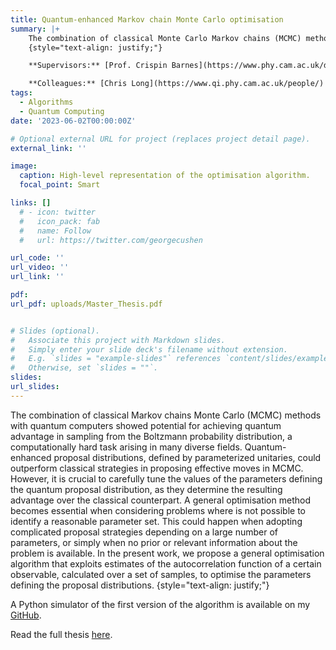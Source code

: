 ```yaml
---
title: Quantum-enhanced Markov chain Monte Carlo optimisation
summary: |+ 
    The combination of classical Monte Carlo Markov chains (MCMC) methods with quantum computers showed potential for achieving quantum advantage in sampling from the Boltzmann probability distribution. Quantum-enhanced proposal distributions, defined by parameterized unitaries, can outperform classical strategies in proposing effective moves in MCMC. However, it is crucial to carefully tune the values of the parameters defining these distributions, as they determine the resulting advantage over the classical counterpart. In the present work, we propose a general optimisation algorithm that exploits estimates of the autocorrelation function of a certain observable, calculated over a set of samples, to optimise the parameters defining the proposal distributions. A Python simulator of the first version of the algorithm is available on my [GitHub](https://github.com/DanieleCucurachi/QMCMC.git). Currently, I am in the process of finalizing and preparing this project for submission to a peer‑reviewed journal.
    {style="text-align: justify;"}

    **Supervisors:** [Prof. Crispin Barnes](https://www.phy.cam.ac.uk/directory/barnesc), [Prof. Giuseppe Carleo](https://people.epfl.ch/giuseppe.carleo?lang=en), [Dr. Hugo V. Lepage](https://www.qi.phy.cam.ac.uk/people/).

    **Colleagues:** [Chris Long](https://www.qi.phy.cam.ac.uk/people/)
tags:
  - Algorithms
  - Quantum Computing
date: '2023-06-02T00:00:00Z'

# Optional external URL for project (replaces project detail page).
external_link: ''

image:
  caption: High-level representation of the optimisation algorithm.
  focal_point: Smart

links: []
  # - icon: twitter
  #   icon_pack: fab
  #   name: Follow
  #   url: https://twitter.com/georgecushen

url_code: ''
url_video: ''
url_link: ''

pdf: 
url_pdf: uploads/Master_Thesis.pdf


# Slides (optional).
#   Associate this project with Markdown slides.
#   Simply enter your slide deck's filename without extension.
#   E.g. `slides = "example-slides"` references `content/slides/example-slides.md`.
#   Otherwise, set `slides = ""`.
slides:
url_slides: 
---
```


The combination of classical Markov chains Monte Carlo (MCMC) methods with quantum computers showed potential for achieving quantum advantage in sampling from the Boltzmann probability distribution, a computationally hard task arising in many diverse fields. Quantum-enhanced proposal distributions, defined by parameterized unitaries, could outperform classical strategies in proposing effective moves in MCMC. However, it is crucial to carefully tune the values of the parameters defining the quantum proposal distribution, as they determine the resulting advantage over the classical counterpart. A general optimisation method becomes essential when considering problems where is not possible to identify a reasonable parameter set. This could happen when adopting complicated proposal strategies depending on a large number of parameters, or simply when no prior or relevant information about the problem is available. In the present work, we propose a general optimisation algorithm that exploits estimates of the autocorrelation function of a certain observable, calculated over a set of samples, to optimise the parameters defining the proposal distributions.
{style="text-align: justify;"}

A Python simulator of the first version of the algorithm is available on my [GitHub](https://github.com/DanieleCucurachi/QMCMC.git).

Read the full thesis [here](https://danielecucurachi.github.io/personal-website/project/qmcmc/).
